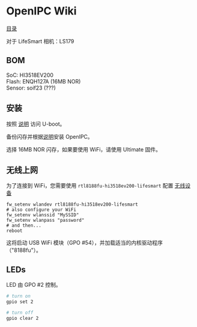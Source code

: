 # OpenIPC Wiki
[目录](../README.zh.md)

对于 LifeSmart 相机：LS179

## BOM

SoC: HI3518EV200  
Flash: ENQH127A (16MB NOR)  
Sensor: soif23 (???)

## 安装

按照 [说明](help-uboot.md#bypassing-password-protected-bootloader) 访问 U-boot。

备份闪存并根据[说明](https://openipc.org/cameras/vendors/hisilicon/socs/hi3518ev200)安装 OpenIPC。

选择 16MB NOR 闪存，如果要使用 WiFi，请使用 Ultimate 固件。

## 无线上网

为了连接到 WiFi，您需要使用 `rtl8188fu-hi3518ev200-lifesmart` 配置 [无线设备](wireless-settings.md#initial-configuration)

```
fw_setenv wlandev rtl8188fu-hi3518ev200-lifesmart
# also configure your WiFi
fw_setenv wlanssid "MySSID"
fw_setenv wlanpass "password"
# and then...
reboot
```

这将启动 USB WiFi 模块（GPO #54），并加载适当的内核驱动程序（"8188fu"）。

## LEDs

LED 由 GPO #2 控制。

```bash
# turn on
gpio set 2

# turn off
gpio clear 2
```

